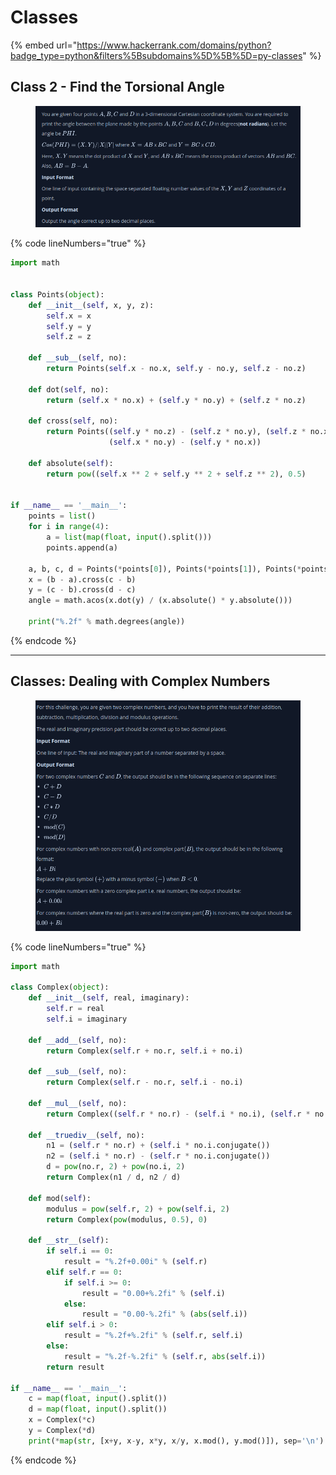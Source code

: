 # Classes

{% embed url="https://www.hackerrank.com/domains/python?badge_type=python&filters%5Bsubdomains%5D%5B%5D=py-classes" %}

## Class 2 - Find the Torsional Angle

<figure><img src="../.gitbook/assets/image (81).png" alt=""><figcaption></figcaption></figure>

{% code lineNumbers="true" %}
```python
import math


class Points(object):
    def __init__(self, x, y, z):
        self.x = x
        self.y = y
        self.z = z

    def __sub__(self, no):
        return Points(self.x - no.x, self.y - no.y, self.z - no.z)

    def dot(self, no):
        return (self.x * no.x) + (self.y * no.y) + (self.z * no.z)

    def cross(self, no):
        return Points((self.y * no.z) - (self.z * no.y), (self.z * no.x) - (self.x * no.z),
                      (self.x * no.y) - (self.y * no.x))

    def absolute(self):
        return pow((self.x ** 2 + self.y ** 2 + self.z ** 2), 0.5)


if __name__ == '__main__':
    points = list()
    for i in range(4):
        a = list(map(float, input().split()))
        points.append(a)

    a, b, c, d = Points(*points[0]), Points(*points[1]), Points(*points[2]), Points(*points[3])
    x = (b - a).cross(c - b)
    y = (c - b).cross(d - c)
    angle = math.acos(x.dot(y) / (x.absolute() * y.absolute()))

    print("%.2f" % math.degrees(angle))
```
{% endcode %}

***

## Classes: Dealing with Complex Numbers

<figure><img src="../.gitbook/assets/image (82).png" alt=""><figcaption></figcaption></figure>

{% code lineNumbers="true" %}
```python
import math

class Complex(object):
    def __init__(self, real, imaginary):
        self.r = real
        self.i = imaginary
        
    def __add__(self, no):
        return Complex(self.r + no.r, self.i + no.i)
        
    def __sub__(self, no):
        return Complex(self.r - no.r, self.i - no.i)
        
    def __mul__(self, no):
        return Complex((self.r * no.r) - (self.i * no.i), (self.r * no.i) + (self.i * no.r))

    def __truediv__(self, no):
        n1 = (self.r * no.r) + (self.i * no.i.conjugate())
        n2 = (self.i * no.r) - (self.r * no.i.conjugate())
        d = pow(no.r, 2) + pow(no.i, 2)
        return Complex(n1 / d, n2 / d)

    def mod(self):
        modulus = pow(self.r, 2) + pow(self.i, 2)
        return Complex(pow(modulus, 0.5), 0)

    def __str__(self):
        if self.i == 0:
            result = "%.2f+0.00i" % (self.r)
        elif self.r == 0:
            if self.i >= 0:
                result = "0.00+%.2fi" % (self.i)
            else:
                result = "0.00-%.2fi" % (abs(self.i))
        elif self.i > 0:
            result = "%.2f+%.2fi" % (self.r, self.i)
        else:
            result = "%.2f-%.2fi" % (self.r, abs(self.i))
        return result

if __name__ == '__main__':
    c = map(float, input().split())
    d = map(float, input().split())
    x = Complex(*c)
    y = Complex(*d)
    print(*map(str, [x+y, x-y, x*y, x/y, x.mod(), y.mod()]), sep='\n')
```
{% endcode %}
